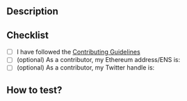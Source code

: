 ## Description

<!-- Provide a description of your changeset -->

## Checklist

- [ ] I have followed the [Contributing Guidelines](https://github.com/Zapper-fi/studio/blob/main/CONTRIBUTING.md)
- [ ] (optional) As a contributor, my Ethereum address/ENS is:
- [ ] (optional) As a contributor, my Twitter handle is:

## How to test?

<!-- Provide a way to test your changeset, perhaps addresses -->

